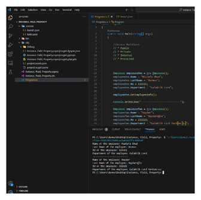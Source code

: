 
![alt text](https://raw.githubusercontent.com/uhuddurmus/Instance--Field--Property/main/1.png?token=GHSAT0AAAAAACD3IALAZIDDSNT43L36T4HUZIBVWYA)
